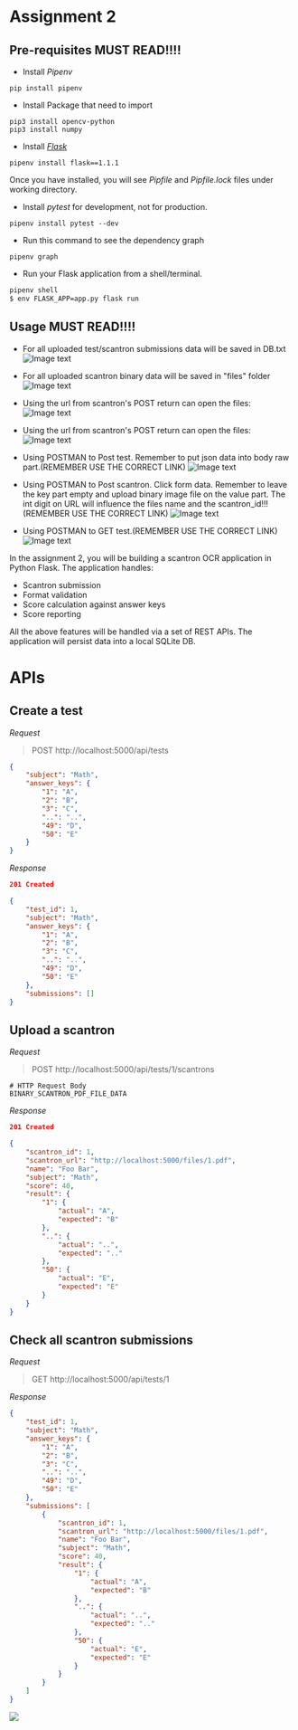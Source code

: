 # Assignment 2
## Pre-requisites MUST READ!!!!

* Install _Pipenv_

```
pip install pipenv
```
* Install Package that need to import

```
pip3 install opencv-python
pip3 install numpy
```

* Install _[Flask](https://palletsprojects.com/p/flask/)_

```
pipenv install flask==1.1.1
```

Once you have installed, you will see _Pipfile_ and _Pipfile.lock_ files under working directory.

* Install _pytest_ for development, not for production.

```
pipenv install pytest --dev
```

* Run this command to see the dependency graph

```
pipenv graph
```
* Run your Flask application from a shell/terminal.

```sh
pipenv shell
$ env FLASK_APP=app.py flask run
```

## Usage MUST READ!!!!

* For all uploaded test/scantron submissions data will be saved in DB.txt
![Image text](https://github.com/kdlasbang/cmpe273-assignment2/blob/master/RMPHOTO/DBtxt.png)

* For all uploaded scantron binary data will be saved in "files" folder
![Image text](https://github.com/kdlasbang/cmpe273-assignment2/blob/master/RMPHOTO/files.png)

* Using the url from scantron's POST return can open the files:
![Image text](https://github.com/kdlasbang/cmpe273-assignment2/blob/master/RMPHOTO/photourl.png)

* Using the url from scantron's POST return can open the files:
![Image text](https://github.com/kdlasbang/cmpe273-assignment2/blob/master/RMPHOTO/jsonurl.png)

* Using POSTMAN to Post test. Remember to put json data into body raw part.(REMEMBER USE THE CORRECT LINK)
![Image text](https://github.com/kdlasbang/cmpe273-assignment2/blob/master/RMPHOTO/posttest.png)

* Using POSTMAN to Post scantron. Click form data. Remember to leave the key part empty and upload binary image file on the value part. The int digit on URL will influence the files name and the scantron_id!!! (REMEMBER USE THE CORRECT LINK)
![Image text](https://github.com/kdlasbang/cmpe273-assignment2/blob/master/RMPHOTO/postscantron.png)

* Using POSTMAN to GET test.(REMEMBER USE THE CORRECT LINK)
![Image text](https://github.com/kdlasbang/cmpe273-assignment2/blob/master/RMPHOTO/gettest.png)


In the assignment 2, you will be building a scantron OCR application in Python Flask. The application handles:

* Scantron submission
* Format validation
* Score calculation against answer keys
* Score reporting

All the above features will be handled via a set of REST APIs. The application will persist data into a local SQLite DB.

# APIs

## Create a test

_Request_

> POST http://localhost:5000/api/tests

```json
{
    "subject": "Math",
    "answer_keys": {
        "1": "A",
        "2": "B",
        "3": "C",
        "..": "..",
        "49": "D",
        "50": "E"
    }
}
```

_Response_

```json
201 Created

{
    "test_id": 1,
    "subject": "Math",
    "answer_keys": {
        "1": "A",
        "2": "B",
        "3": "C",
        "..": "..",
        "49": "D",
        "50": "E"
    },
    "submissions": [] 
}
```


## Upload a scantron

_Request_

> POST http://localhost:5000/api/tests/1/scantrons


```
# HTTP Request Body
BINARY_SCANTRON_PDF_FILE_DATA
```

_Response_

```json
201 Created

{
    "scantron_id": 1,
    "scantron_url": "http://localhost:5000/files/1.pdf",
    "name": "Foo Bar",
    "subject": "Math",
    "score": 40,
    "result": {
        "1": {
            "actual": "A",
            "expected": "B"
        },
        "..": {
            "actual": "..",
            "expected": ".."
        },
        "50": {
            "actual": "E",
            "expected": "E"
        }
    }
}
```

## Check all scantron submissions

_Request_

> GET http://localhost:5000/api/tests/1


_Response_

```json
{
    "test_id": 1,
    "subject": "Math",
    "answer_keys": {
        "1": "A",
        "2": "B",
        "3": "C",
        "..": "..",
        "49": "D",
        "50": "E"
    },
    "submissions": [
        {
            "scantron_id": 1,
            "scantron_url": "http://localhost:5000/files/1.pdf",
            "name": "Foo Bar",
            "subject": "Math",
            "score": 40,
            "result": {
                "1": {
                    "actual": "A",
                    "expected": "B"
                },
                "..": {
                    "actual": "..",
                    "expected": ".."
                },
                "50": {
                    "actual": "E",
                    "expected": "E"
                }
            }
        }
    ] 
}
```


![](scantron-100.jpg)



